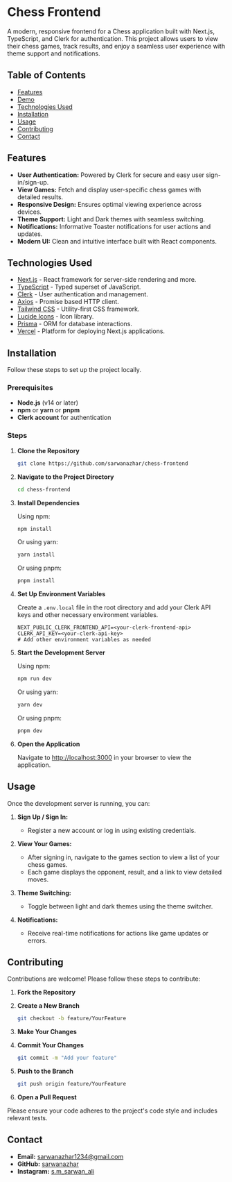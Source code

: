 # Chess Frontend

A modern, responsive frontend for a Chess application built with Next.js, TypeScript, and Clerk for authentication. This project allows users to view their chess games, track results, and enjoy a seamless user experience with theme support and notifications.

## Table of Contents

- [Features](#features)
- [Demo](#demo)
- [Technologies Used](#technologies-used)
- [Installation](#installation)
- [Usage](#usage)
- [Contributing](#contributing)
- [Contact](#contact)

## Features

- **User Authentication:** Powered by Clerk for secure and easy user sign-in/sign-up.
- **View Games:** Fetch and display user-specific chess games with detailed results.
- **Responsive Design:** Ensures optimal viewing experience across devices.
- **Theme Support:** Light and Dark themes with seamless switching.
- **Notifications:** Informative Toaster notifications for user actions and updates.
- **Modern UI:** Clean and intuitive interface built with React components.


## Technologies Used

- [Next.js](https://nextjs.org/) - React framework for server-side rendering and more.
- [TypeScript](https://www.typescriptlang.org/) - Typed superset of JavaScript.
- [Clerk](https://clerk.dev/) - User authentication and management.
- [Axios](https://axios-http.com/) - Promise based HTTP client.
- [Tailwind CSS](https://tailwindcss.com/) - Utility-first CSS framework.
- [Lucide Icons](https://lucide.dev/) - Icon library.
- [Prisma](https://www.prisma.io/) - ORM for database interactions.
- [Vercel](https://vercel.com/) - Platform for deploying Next.js applications.

## Installation

Follow these steps to set up the project locally.

### Prerequisites

- **Node.js** (v14 or later)
- **npm** or **yarn** or **pnpm**
- **Clerk account** for authentication

### Steps

1. **Clone the Repository**

    ```bash
    git clone https://github.com/sarwanazhar/chess-frontend
    ```

2. **Navigate to the Project Directory**

    ```bash
    cd chess-frontend
    ```

3. **Install Dependencies**

    Using npm:

    ```bash
    npm install
    ```

    Or using yarn:

    ```bash
    yarn install
    ```

    Or using pnpm:

    ```bash
    pnpm install
    ```

4. **Set Up Environment Variables**

    Create a `.env.local` file in the root directory and add your Clerk API keys and other necessary environment variables.

    ```env
    NEXT_PUBLIC_CLERK_FRONTEND_API=<your-clerk-frontend-api>
    CLERK_API_KEY=<your-clerk-api-key>
    # Add other environment variables as needed
    ```

5. **Start the Development Server**

    Using npm:

    ```bash
    npm run dev
    ```

    Or using yarn:

    ```bash
    yarn dev
    ```

    Or using pnpm:

    ```bash
    pnpm dev
    ```

6. **Open the Application**

    Navigate to [http://localhost:3000](http://localhost:3000) in your browser to view the application.

## Usage

Once the development server is running, you can:

1. **Sign Up / Sign In:**

    - Register a new account or log in using existing credentials.

2. **View Your Games:**

    - After signing in, navigate to the games section to view a list of your chess games.
    - Each game displays the opponent, result, and a link to view detailed moves.

3. **Theme Switching:**

    - Toggle between light and dark themes using the theme switcher.

4. **Notifications:**

    - Receive real-time notifications for actions like game updates or errors.

## Contributing

Contributions are welcome! Please follow these steps to contribute:

1. **Fork the Repository**

2. **Create a New Branch**

    ```bash
    git checkout -b feature/YourFeature
    ```

3. **Make Your Changes**

4. **Commit Your Changes**

    ```bash
    git commit -m "Add your feature"
    ```

5. **Push to the Branch**

    ```bash
    git push origin feature/YourFeature
    ```

6. **Open a Pull Request**

Please ensure your code adheres to the project's code style and includes relevant tests.

## Contact

- **Email:** sarwanazhar1234@gmail.com
- **GitHub:** [sarwanazhar](https://github.com/sarwanazhar)
- **Instagram:** [s.m_sarwan_ali](https://www.instagram.com/s.m_sarwan_ali)

